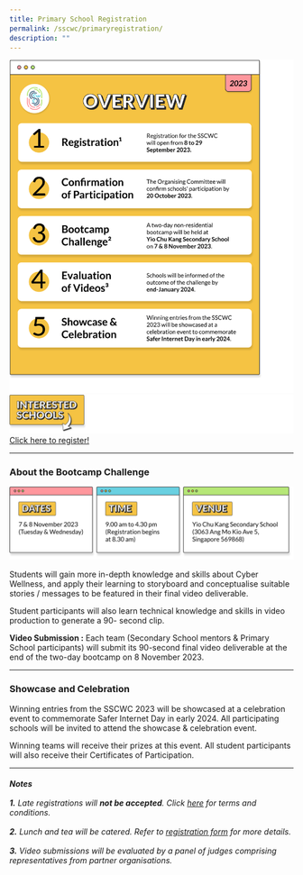 ```yaml
---
title: Primary School Registration
permalink: /sscwc/primaryregistration/
description: ""
---
```

![Pri sch overview](/images/Sscwc/prisch_overview.png)
 <a href="https://go.gov.sg/sscwc2023regpri/"><img src="/images/Sscwc/interestedschools_.png"></a>
<a href="https://go.gov.sg/sscwc2023regpri/">Click here to register!</a>

---


### **About the Bootcamp Challenge** 

![Bootcamp Details](/images/Sscwc/bootcamp%20details.png)

Students will gain more in-depth knowledge and skills about Cyber Wellness, and apply their learning to storyboard and conceptualise suitable stories / messages to be featured in their final video deliverable.

Student participants will also learn technical knowledge and skills in video production to generate a 90- second clip.

**Video Submission :** Each team (Secondary School mentors &amp; Primary School participants) will submit its 90-second final video deliverable at the end of the two-day bootcamp on 8 November 2023. 

---

### **Showcase and Celebration** 
Winning entries from the SSCWC 2023 will be showcased at a celebration event to commemorate Safer Internet Day in early 2024. All participating schools will be invited to attend the showcase &amp; celebration event.

Winning teams will receive their prizes at this event. All student participants will also receive their Certificates of Participation. 

---

###### **Notes** <br><br>**1.** Late registrations will **not be accepted**. Click [here](google.com) for terms and conditions.<br><br>**2.** Lunch and tea will be catered. Refer to [registration form](https://go.gov.sg/sscwc2023regpri/) for more details.<br><br>**3.** Video submissions will be evaluated by a panel of judges comprising representatives from partner organisations.